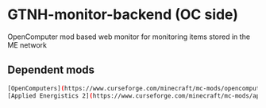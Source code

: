 
# GTNH-monitor-backend (OC side)
OpenComputer mod based web monitor for monitoring items stored in the ME network

## Dependent mods

```bash
[OpenComputers](https://www.curseforge.com/minecraft/mc-mods/opencomputers)
[Applied Energistics 2](https://www.curseforge.com/minecraft/mc-mods/applied-energistics-2)
```
